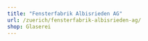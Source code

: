 ```yaml
---
title: "Fensterfabrik Albisrieden AG"
url: /zuerich/fensterfabrik-albisrieden-ag/
shop: Glaserei
---
```

